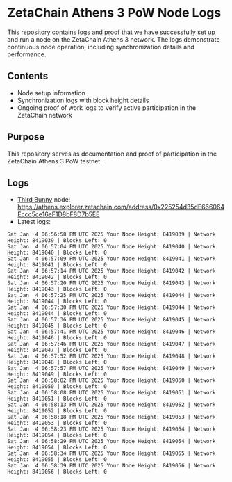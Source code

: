 # ZetaChain Athens 3 PoW Node Logs
This repository contains logs and proof that we have successfully set up and run a node on the ZetaChain Athens 3 network. The logs demonstrate continuous node operation, including synchronization details and performance.

## Contents
- Node setup information
- Synchronization logs with block height details
- Ongoing proof of work logs to verify active participation in the ZetaChain network

## Purpose
This repository serves as documentation and proof of participation in the ZetaChain Athens 3 PoW testnet.

## Logs

- [Third Bunny](https://thirdbunny.xyz/) node: https://athens.explorer.zetachain.com/address/0x225254d35dE666064Eccc5ce16eF1D8bF8D7b5EE
- Latest logs:
```
Sat Jan  4 06:56:58 PM UTC 2025 Your Node Height: 8419039 | Network Height: 8419039 | Blocks Left: 0
Sat Jan  4 06:57:04 PM UTC 2025 Your Node Height: 8419040 | Network Height: 8419040 | Blocks Left: 0
Sat Jan  4 06:57:09 PM UTC 2025 Your Node Height: 8419041 | Network Height: 8419041 | Blocks Left: 0
Sat Jan  4 06:57:14 PM UTC 2025 Your Node Height: 8419042 | Network Height: 8419042 | Blocks Left: 0
Sat Jan  4 06:57:20 PM UTC 2025 Your Node Height: 8419043 | Network Height: 8419043 | Blocks Left: 0
Sat Jan  4 06:57:25 PM UTC 2025 Your Node Height: 8419044 | Network Height: 8419044 | Blocks Left: 0
Sat Jan  4 06:57:30 PM UTC 2025 Your Node Height: 8419044 | Network Height: 8419044 | Blocks Left: 0
Sat Jan  4 06:57:36 PM UTC 2025 Your Node Height: 8419045 | Network Height: 8419045 | Blocks Left: 0
Sat Jan  4 06:57:41 PM UTC 2025 Your Node Height: 8419046 | Network Height: 8419046 | Blocks Left: 0
Sat Jan  4 06:57:46 PM UTC 2025 Your Node Height: 8419047 | Network Height: 8419047 | Blocks Left: 0
Sat Jan  4 06:57:52 PM UTC 2025 Your Node Height: 8419048 | Network Height: 8419048 | Blocks Left: 0
Sat Jan  4 06:57:57 PM UTC 2025 Your Node Height: 8419049 | Network Height: 8419049 | Blocks Left: 0
Sat Jan  4 06:58:02 PM UTC 2025 Your Node Height: 8419050 | Network Height: 8419050 | Blocks Left: 0
Sat Jan  4 06:58:08 PM UTC 2025 Your Node Height: 8419051 | Network Height: 8419051 | Blocks Left: 0
Sat Jan  4 06:58:13 PM UTC 2025 Your Node Height: 8419052 | Network Height: 8419052 | Blocks Left: 0
Sat Jan  4 06:58:18 PM UTC 2025 Your Node Height: 8419053 | Network Height: 8419053 | Blocks Left: 0
Sat Jan  4 06:58:23 PM UTC 2025 Your Node Height: 8419054 | Network Height: 8419054 | Blocks Left: 0
Sat Jan  4 06:58:29 PM UTC 2025 Your Node Height: 8419054 | Network Height: 8419054 | Blocks Left: 0
Sat Jan  4 06:58:34 PM UTC 2025 Your Node Height: 8419055 | Network Height: 8419055 | Blocks Left: 0
Sat Jan  4 06:58:39 PM UTC 2025 Your Node Height: 8419056 | Network Height: 8419056 | Blocks Left: 0
```
